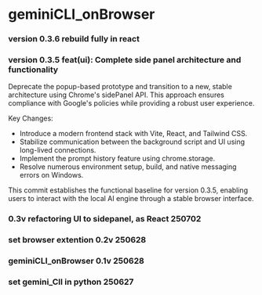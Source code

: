 # geminiCLI_onBrowser

### version 0.3.6 rebuild fully in react
### version 0.3.5 feat(ui): Complete side panel architecture and functionality

Deprecate the popup-based prototype and transition to a new, stable architecture using Chrome's sidePanel API. This approach ensures compliance with Google's policies while providing a robust user experience.

Key Changes:
- Introduce a modern frontend stack with Vite, React, and Tailwind CSS.
- Stabilize communication between the background script and UI using long-lived connections.
- Implement the prompt history feature using chrome.storage.
- Resolve numerous environment setup, build, and native messaging errors on Windows.

This commit establishes the functional baseline for version 0.3.5, enabling users to interact with the local AI engine through a stable browser interface.

### 0.3v refactoring UI to sidepanel, as React 250702

### set browser extention  0.2v 250628
### geminiCLI_onBrowser 0.1v 250628
### set gemini_ClI in python 250627